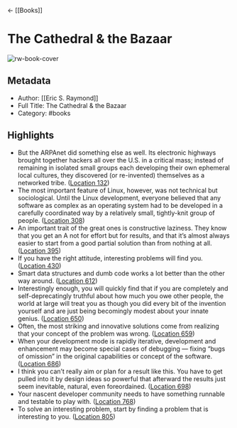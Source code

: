 ← [[Books]]


# The Cathedral & the Bazaar
![rw-book-cover](https://images-na.ssl-images-amazon.com/images/I/51rW7lsLAVL._SL200_.jpg)

## Metadata
- Author: [[Eric S. Raymond]]
- Full Title: The Cathedral & the Bazaar
- Category: #books

## Highlights
- But the ARPAnet did something else as well. Its electronic highways brought together hackers all over the U.S. in a critical mass; instead of remaining in isolated small groups each developing their own ephemeral local cultures, they discovered (or re-invented) themselves as a networked tribe. ([Location 132](https://readwise.io/to_kindle?action=open&asin=B0026OR3LM&location=132))
- The most important feature of Linux, however, was not technical but sociological. Until the Linux development, everyone believed that any software as complex as an operating system had to be developed in a carefully coordinated way by a relatively small, tightly-knit group of people. ([Location 308](https://readwise.io/to_kindle?action=open&asin=B0026OR3LM&location=308))
- An important trait of the great ones is constructive laziness. They know that you get an A not for effort but for results, and that it’s almost always easier to start from a good partial solution than from nothing at all. ([Location 395](https://readwise.io/to_kindle?action=open&asin=B0026OR3LM&location=395))
- If you have the right attitude, interesting problems will find you. ([Location 430](https://readwise.io/to_kindle?action=open&asin=B0026OR3LM&location=430))
- Smart data structures and dumb code works a lot better than the other way around. ([Location 612](https://readwise.io/to_kindle?action=open&asin=B0026OR3LM&location=612))
- Interestingly enough, you will quickly find that if you are completely and self-deprecatingly truthful about how much you owe other people, the world at large will treat you as though you did every bit of the invention yourself and are just being becomingly modest about your innate genius. ([Location 650](https://readwise.io/to_kindle?action=open&asin=B0026OR3LM&location=650))
- Often, the most striking and innovative solutions come from realizing that your concept of the problem was wrong. ([Location 659](https://readwise.io/to_kindle?action=open&asin=B0026OR3LM&location=659))
- When your development mode is rapidly iterative, development and enhancement may become special cases of debugging — fixing “bugs of omission” in the original capabilities or concept of the software. ([Location 686](https://readwise.io/to_kindle?action=open&asin=B0026OR3LM&location=686))
- I think you can’t really aim or plan for a result like this. You have to get pulled into it by design ideas so powerful that afterward the results just seem inevitable, natural, even foreordained. ([Location 698](https://readwise.io/to_kindle?action=open&asin=B0026OR3LM&location=698))
- Your nascent developer community needs to have something runnable and testable to play with. ([Location 768](https://readwise.io/to_kindle?action=open&asin=B0026OR3LM&location=768))
- To solve an interesting problem, start by finding a problem that is interesting to you. ([Location 805](https://readwise.io/to_kindle?action=open&asin=B0026OR3LM&location=805))
